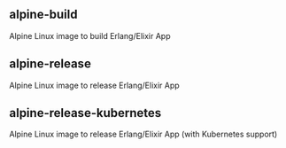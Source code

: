 ## alpine-build

Alpine Linux image to build Erlang/Elixir App

## alpine-release

Alpine Linux image to release Erlang/Elixir App

## alpine-release-kubernetes

Alpine Linux image to release Erlang/Elixir App (with Kubernetes support)

